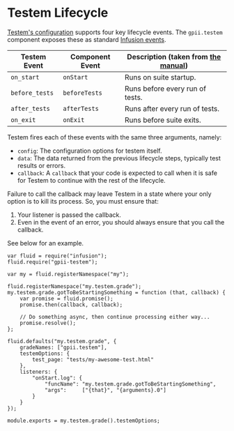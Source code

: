 # Testem Lifecycle

[Testem's configuration](https://github.com/testem/testem/blob/master/docs/config_file.md) supports four key lifecycle
events.  The `gpii.testem` component exposes these as standard [Infusion events](http://docs.fluidproject.org/infusion/development/InfusionEventSystem.html).

| Testem Event   | Component Event | Description (taken from [the manual](https://github.com/testem/testem/blob/master/docs/config_file.md)) |
| -------------- | --------------- | ---------------------- |
| `on_start`     | `onStart`       | Runs on suite startup. |
| `before_tests` | `beforeTests`   | Runs before every run of tests. |
| `after_tests`  | `afterTests`    | Runs after every run of tests. |
| `on_exit`      | `onExit`        | Runs before suite exits. |

Testem fires each of these events with the same three arguments, namely:

* `config`: The configuration options for testem itself.
* `data`: The data returned from the previous lifecycle steps, typically test results or errors.
* `callback`: A `callback` that your code is expected to call when it is safe for Testem to continue
with the rest of the lifecycle.

Failure to call the callback may leave Testem in a state where your only option is to kill its process.  So, you must
ensure that:

1. Your listener is passed the callback.
2. Even in the event of an error, you should always ensure that you call the callback.

See below for an example.

```
var fluid = require("infusion");
fluid.require("gpii-testem");

var my = fluid.registerNamespace("my");

fluid.registerNamespace("my.testem.grade");
my.testem.grade.gotToBeStartingSomething = function (that, callback) {
    var promise = fluid.promise();
    promise.then(callback, callback);

    // Do something async, then continue processing either way...
    promise.resolve();
};

fluid.defaults("my.testem.grade", {
    gradeNames: ["gpii.testem"],
    testemOptions: {
        test_page: "tests/my-awesome-test.html"
    },
    listeners: {
        "onStart.log": {
            "funcName": "my.testem.grade.gotToBeStartingSomething",
            "args":     ["{that}", "{arguments}.0"]
        }
    }
});

module.exports = my.testem.grade().testemOptions;

```